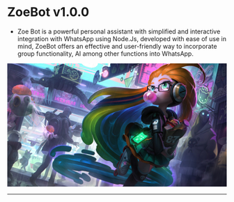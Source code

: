 # ZoeBot v1.0.0
- Zoe Bot is a powerful personal assistant with simplified and interactive integration with WhatsApp using Node.Js, developed with ease of use in mind, ZoeBot offers an effective and user-friendly way to incorporate group functionality, AI among other functions into WhatsApp.

![zoeBotBanner.jpg](asset%2Fimg%2FzoeBotBanner.jpg)

--- 